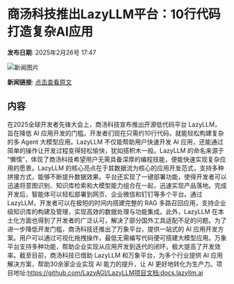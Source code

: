 # 商汤科技推出LazyLLM平台：10行代码打造复杂AI应用

**发布日期**: 2025年2月26号 17:47

![新闻图片](https://pic.chinaz.com/picmap/thumb/202308291638475569_2.jpg)

**新闻链接**: [点击查看原文](https://www.aibase.com/zh/news/15757)

## 内容

在2025全球开发者先锋大会上，商汤科技宣布推出开源低代码平台 LazyLLM，旨在降低 AI 应用开发的门槛。开发者们现在只需约10行代码，就能轻松构建复杂的多 Agent 大模型应用。LazyLLM 不仅能帮助用户快速开发 AI 应用，还能通过简单的操作让开发过程变得轻松愉快，犹如搭积木一般。LazyLLM 的命名来源于 “懒惰”，体现了商汤科技希望用户无需具备深厚的编程技能，便能快速实现复杂应用的愿景。LazyLLM 的核心亮点在于其数据流为核心的应用开发范式，支持多种拼接方式，能够不断提升数据效果。平台还实现了一键部署功能，使得开发者可以迅速将意图识别、知识库检索和大模型能力组合在一起，迅速实现产品落地。完成开发后，智能体可以轻松部署到网页、企业微信和钉钉等多个平台。通过 LazyLLM，开发者可以在极短的时间内搭建完整的 RAG 多路召回应用，支持企业级知识库的构建及管理，实现高效的数据处理与功能集成。此外，LazyLLM 在本土化方面也得到了开发者的广泛认可，解决了部分国外工具适配不足的问题。为了进一步降低开发门槛，商汤科技还推出了万象平台，提供一站式的 AI 应用开发方案。用户可以通过可视化拖拽操作，最低无需编写代码便可搭建大模型应用。万象平台支持多种功能，帮助企业实现从应用开发到迭代的闭环，极大提高了开发效率。截至目前，商汤科技已借助 LazyLLM 和万象平台，为多个行业提供 AI 应用解决方案，帮助30余家企业实现 AI 能力的提升，让 AI 更好地转化为生产力。项目地址:https://github.com/LazyAGI/LazyLLM项目文档:docs.lazyllm.ai
